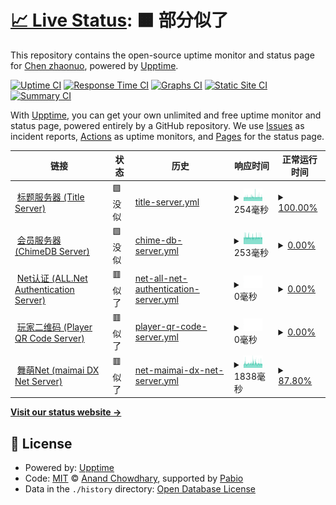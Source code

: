 # [📈 Live Status](https://mai-status.wahleak.tech): <!--live status--> **🟧 部分似了**

This repository contains the open-source uptime monitor and status page for [Chen zhaonuo](https://error063.work), powered by [Upptime](https://github.com/upptime/upptime).

[![Uptime CI](https://github.com/Error063/mai-status/workflows/Uptime%20CI/badge.svg)](https://github.com/Error063/mai-status/actions?query=workflow%3A%22Uptime+CI%22)
[![Response Time CI](https://github.com/Error063/mai-status/workflows/Response%20Time%20CI/badge.svg)](https://github.com/Error063/mai-status/actions?query=workflow%3A%22Response+Time+CI%22)
[![Graphs CI](https://github.com/Error063/mai-status/workflows/Graphs%20CI/badge.svg)](https://github.com/Error063/mai-status/actions?query=workflow%3A%22Graphs+CI%22)
[![Static Site CI](https://github.com/Error063/mai-status/workflows/Static%20Site%20CI/badge.svg)](https://github.com/Error063/mai-status/actions?query=workflow%3A%22Static+Site+CI%22)
[![Summary CI](https://github.com/Error063/mai-status/workflows/Summary%20CI/badge.svg)](https://github.com/Error063/mai-status/actions?query=workflow%3A%22Summary+CI%22)

With [Upptime](https://upptime.js.org), you can get your own unlimited and free uptime monitor and status page, powered entirely by a GitHub repository. We use [Issues](https://github.com/Error063/mai-status/issues) as incident reports, [Actions](https://github.com/Error063/mai-status/actions) as uptime monitors, and [Pages](https://mai-status.wahleak.tech) for the status page.

<!--start: status pages-->
<!-- This summary is generated by Upptime (https://github.com/upptime/upptime) -->
<!-- Do not edit this manually, your changes will be overwritten -->
<!-- prettier-ignore -->
| 链接 | 状态 | 历史 | 响应时间 | 正常运行时间 |
| --- | ------ | ------- | ------------- | ------ |
| <img alt="" src="https://icons.duckduckgo.com/ip3/null.ico" height="13"> [标题服务器 (Title Server)](maimai-gm.wahlap.com) | 🟩 没似 | [title-server.yml](https://github.com/Error063/mai-status/commits/HEAD/history/title-server.yml) | <details><summary><img alt="响应时间图像" src="./graphs/title-server/response-time-week.png" height="20"> 254毫秒</summary><br><a href="https://mai-status.wahleak.tech/history/title-server"><img alt="响应时间 254" src="https://img.shields.io/endpoint?url=https%3A%2F%2Fraw.githubusercontent.com%2FError063%2Fmai-status%2FHEAD%2Fapi%2Ftitle-server%2Fresponse-time.json"></a><br><a href="https://mai-status.wahleak.tech/history/title-server"><img alt="24 小时响应时间 255" src="https://img.shields.io/endpoint?url=https%3A%2F%2Fraw.githubusercontent.com%2FError063%2Fmai-status%2FHEAD%2Fapi%2Ftitle-server%2Fresponse-time-day.json"></a><br><a href="https://mai-status.wahleak.tech/history/title-server"><img alt="7 天正常运行时间 254" src="https://img.shields.io/endpoint?url=https%3A%2F%2Fraw.githubusercontent.com%2FError063%2Fmai-status%2FHEAD%2Fapi%2Ftitle-server%2Fresponse-time-week.json"></a><br><a href="https://mai-status.wahleak.tech/history/title-server"><img alt="30天的正常运行时间 255" src="https://img.shields.io/endpoint?url=https%3A%2F%2Fraw.githubusercontent.com%2FError063%2Fmai-status%2FHEAD%2Fapi%2Ftitle-server%2Fresponse-time-month.json"></a><br><a href="https://mai-status.wahleak.tech/history/title-server"><img alt="1年的正常运行时间 254" src="https://img.shields.io/endpoint?url=https%3A%2F%2Fraw.githubusercontent.com%2FError063%2Fmai-status%2FHEAD%2Fapi%2Ftitle-server%2Fresponse-time-year.json"></a></details> | <details><summary><a href="https://mai-status.wahleak.tech/history/title-server">100.00%</a></summary><a href="https://mai-status.wahleak.tech/history/title-server"><img alt="正常运行时间 99.39%" src="https://img.shields.io/endpoint?url=https%3A%2F%2Fraw.githubusercontent.com%2FError063%2Fmai-status%2FHEAD%2Fapi%2Ftitle-server%2Fuptime.json"></a><br><a href="https://mai-status.wahleak.tech/history/title-server"><img alt="24 小时正常运行时间 100.00%" src="https://img.shields.io/endpoint?url=https%3A%2F%2Fraw.githubusercontent.com%2FError063%2Fmai-status%2FHEAD%2Fapi%2Ftitle-server%2Fuptime-day.json"></a><br><a href="https://mai-status.wahleak.tech/history/title-server"><img alt="7 天正常运行时间 100.00%" src="https://img.shields.io/endpoint?url=https%3A%2F%2Fraw.githubusercontent.com%2FError063%2Fmai-status%2FHEAD%2Fapi%2Ftitle-server%2Fuptime-week.json"></a><br><a href="https://mai-status.wahleak.tech/history/title-server"><img alt="30天的正常运行时间 100.00%" src="https://img.shields.io/endpoint?url=https%3A%2F%2Fraw.githubusercontent.com%2FError063%2Fmai-status%2FHEAD%2Fapi%2Ftitle-server%2Fuptime-month.json"></a><br><a href="https://mai-status.wahleak.tech/history/title-server"><img alt="1年的正常运行时间 99.39%" src="https://img.shields.io/endpoint?url=https%3A%2F%2Fraw.githubusercontent.com%2FError063%2Fmai-status%2FHEAD%2Fapi%2Ftitle-server%2Fuptime-year.json"></a></details>
| <img alt="" src="https://icons.duckduckgo.com/ip3/null.ico" height="13"> [会员服务器 (ChimeDB Server)](at.sys-all.cn) | 🟩 没似 | [chime-db-server.yml](https://github.com/Error063/mai-status/commits/HEAD/history/chime-db-server.yml) | <details><summary><img alt="响应时间图像" src="./graphs/chime-db-server/response-time-week.png" height="20"> 253毫秒</summary><br><a href="https://mai-status.wahleak.tech/history/chime-db-server"><img alt="响应时间 256" src="https://img.shields.io/endpoint?url=https%3A%2F%2Fraw.githubusercontent.com%2FError063%2Fmai-status%2FHEAD%2Fapi%2Fchime-db-server%2Fresponse-time.json"></a><br><a href="https://mai-status.wahleak.tech/history/chime-db-server"><img alt="24 小时响应时间 254" src="https://img.shields.io/endpoint?url=https%3A%2F%2Fraw.githubusercontent.com%2FError063%2Fmai-status%2FHEAD%2Fapi%2Fchime-db-server%2Fresponse-time-day.json"></a><br><a href="https://mai-status.wahleak.tech/history/chime-db-server"><img alt="7 天正常运行时间 253" src="https://img.shields.io/endpoint?url=https%3A%2F%2Fraw.githubusercontent.com%2FError063%2Fmai-status%2FHEAD%2Fapi%2Fchime-db-server%2Fresponse-time-week.json"></a><br><a href="https://mai-status.wahleak.tech/history/chime-db-server"><img alt="30天的正常运行时间 259" src="https://img.shields.io/endpoint?url=https%3A%2F%2Fraw.githubusercontent.com%2FError063%2Fmai-status%2FHEAD%2Fapi%2Fchime-db-server%2Fresponse-time-month.json"></a><br><a href="https://mai-status.wahleak.tech/history/chime-db-server"><img alt="1年的正常运行时间 256" src="https://img.shields.io/endpoint?url=https%3A%2F%2Fraw.githubusercontent.com%2FError063%2Fmai-status%2FHEAD%2Fapi%2Fchime-db-server%2Fresponse-time-year.json"></a></details> | <details><summary><a href="https://mai-status.wahleak.tech/history/chime-db-server">0.00%</a></summary><a href="https://mai-status.wahleak.tech/history/chime-db-server"><img alt="正常运行时间 26.35%" src="https://img.shields.io/endpoint?url=https%3A%2F%2Fraw.githubusercontent.com%2FError063%2Fmai-status%2FHEAD%2Fapi%2Fchime-db-server%2Fuptime.json"></a><br><a href="https://mai-status.wahleak.tech/history/chime-db-server"><img alt="24 小时正常运行时间 0.00%" src="https://img.shields.io/endpoint?url=https%3A%2F%2Fraw.githubusercontent.com%2FError063%2Fmai-status%2FHEAD%2Fapi%2Fchime-db-server%2Fuptime-day.json"></a><br><a href="https://mai-status.wahleak.tech/history/chime-db-server"><img alt="7 天正常运行时间 0.00%" src="https://img.shields.io/endpoint?url=https%3A%2F%2Fraw.githubusercontent.com%2FError063%2Fmai-status%2FHEAD%2Fapi%2Fchime-db-server%2Fuptime-week.json"></a><br><a href="https://mai-status.wahleak.tech/history/chime-db-server"><img alt="30天的正常运行时间 0.00%" src="https://img.shields.io/endpoint?url=https%3A%2F%2Fraw.githubusercontent.com%2FError063%2Fmai-status%2FHEAD%2Fapi%2Fchime-db-server%2Fuptime-month.json"></a><br><a href="https://mai-status.wahleak.tech/history/chime-db-server"><img alt="1年的正常运行时间 26.35%" src="https://img.shields.io/endpoint?url=https%3A%2F%2Fraw.githubusercontent.com%2FError063%2Fmai-status%2FHEAD%2Fapi%2Fchime-db-server%2Fuptime-year.json"></a></details>
| <img alt="" src="https://icons.duckduckgo.com/ip3/null.ico" height="13"> [Net认证 (ALL.Net Authentication Server)](ai.sys-all.cn) | 🟥 似了 | [net-all-net-authentication-server.yml](https://github.com/Error063/mai-status/commits/HEAD/history/net-all-net-authentication-server.yml) | <details><summary><img alt="响应时间图像" src="./graphs/net-all-net-authentication-server/response-time-week.png" height="20"> 0毫秒</summary><br><a href="https://mai-status.wahleak.tech/history/net-all-net-authentication-server"><img alt="响应时间 243" src="https://img.shields.io/endpoint?url=https%3A%2F%2Fraw.githubusercontent.com%2FError063%2Fmai-status%2FHEAD%2Fapi%2Fnet-all-net-authentication-server%2Fresponse-time.json"></a><br><a href="https://mai-status.wahleak.tech/history/net-all-net-authentication-server"><img alt="24 小时响应时间 0" src="https://img.shields.io/endpoint?url=https%3A%2F%2Fraw.githubusercontent.com%2FError063%2Fmai-status%2FHEAD%2Fapi%2Fnet-all-net-authentication-server%2Fresponse-time-day.json"></a><br><a href="https://mai-status.wahleak.tech/history/net-all-net-authentication-server"><img alt="7 天正常运行时间 0" src="https://img.shields.io/endpoint?url=https%3A%2F%2Fraw.githubusercontent.com%2FError063%2Fmai-status%2FHEAD%2Fapi%2Fnet-all-net-authentication-server%2Fresponse-time-week.json"></a><br><a href="https://mai-status.wahleak.tech/history/net-all-net-authentication-server"><img alt="30天的正常运行时间 0" src="https://img.shields.io/endpoint?url=https%3A%2F%2Fraw.githubusercontent.com%2FError063%2Fmai-status%2FHEAD%2Fapi%2Fnet-all-net-authentication-server%2Fresponse-time-month.json"></a><br><a href="https://mai-status.wahleak.tech/history/net-all-net-authentication-server"><img alt="1年的正常运行时间 243" src="https://img.shields.io/endpoint?url=https%3A%2F%2Fraw.githubusercontent.com%2FError063%2Fmai-status%2FHEAD%2Fapi%2Fnet-all-net-authentication-server%2Fresponse-time-year.json"></a></details> | <details><summary><a href="https://mai-status.wahleak.tech/history/net-all-net-authentication-server">0.00%</a></summary><a href="https://mai-status.wahleak.tech/history/net-all-net-authentication-server"><img alt="正常运行时间 7.08%" src="https://img.shields.io/endpoint?url=https%3A%2F%2Fraw.githubusercontent.com%2FError063%2Fmai-status%2FHEAD%2Fapi%2Fnet-all-net-authentication-server%2Fuptime.json"></a><br><a href="https://mai-status.wahleak.tech/history/net-all-net-authentication-server"><img alt="24 小时正常运行时间 0.00%" src="https://img.shields.io/endpoint?url=https%3A%2F%2Fraw.githubusercontent.com%2FError063%2Fmai-status%2FHEAD%2Fapi%2Fnet-all-net-authentication-server%2Fuptime-day.json"></a><br><a href="https://mai-status.wahleak.tech/history/net-all-net-authentication-server"><img alt="7 天正常运行时间 0.00%" src="https://img.shields.io/endpoint?url=https%3A%2F%2Fraw.githubusercontent.com%2FError063%2Fmai-status%2FHEAD%2Fapi%2Fnet-all-net-authentication-server%2Fuptime-week.json"></a><br><a href="https://mai-status.wahleak.tech/history/net-all-net-authentication-server"><img alt="30天的正常运行时间 0.00%" src="https://img.shields.io/endpoint?url=https%3A%2F%2Fraw.githubusercontent.com%2FError063%2Fmai-status%2FHEAD%2Fapi%2Fnet-all-net-authentication-server%2Fuptime-month.json"></a><br><a href="https://mai-status.wahleak.tech/history/net-all-net-authentication-server"><img alt="1年的正常运行时间 7.08%" src="https://img.shields.io/endpoint?url=https%3A%2F%2Fraw.githubusercontent.com%2FError063%2Fmai-status%2FHEAD%2Fapi%2Fnet-all-net-authentication-server%2Fuptime-year.json"></a></details>
| <img alt="" src="https://icons.duckduckgo.com/ip3/null.ico" height="13"> [玩家二维码 (Player QR Code Server)](wq.sys-all.cn) | 🟥 似了 | [player-qr-code-server.yml](https://github.com/Error063/mai-status/commits/HEAD/history/player-qr-code-server.yml) | <details><summary><img alt="响应时间图像" src="./graphs/player-qr-code-server/response-time-week.png" height="20"> 0毫秒</summary><br><a href="https://mai-status.wahleak.tech/history/player-qr-code-server"><img alt="响应时间 236" src="https://img.shields.io/endpoint?url=https%3A%2F%2Fraw.githubusercontent.com%2FError063%2Fmai-status%2FHEAD%2Fapi%2Fplayer-qr-code-server%2Fresponse-time.json"></a><br><a href="https://mai-status.wahleak.tech/history/player-qr-code-server"><img alt="24 小时响应时间 0" src="https://img.shields.io/endpoint?url=https%3A%2F%2Fraw.githubusercontent.com%2FError063%2Fmai-status%2FHEAD%2Fapi%2Fplayer-qr-code-server%2Fresponse-time-day.json"></a><br><a href="https://mai-status.wahleak.tech/history/player-qr-code-server"><img alt="7 天正常运行时间 0" src="https://img.shields.io/endpoint?url=https%3A%2F%2Fraw.githubusercontent.com%2FError063%2Fmai-status%2FHEAD%2Fapi%2Fplayer-qr-code-server%2Fresponse-time-week.json"></a><br><a href="https://mai-status.wahleak.tech/history/player-qr-code-server"><img alt="30天的正常运行时间 0" src="https://img.shields.io/endpoint?url=https%3A%2F%2Fraw.githubusercontent.com%2FError063%2Fmai-status%2FHEAD%2Fapi%2Fplayer-qr-code-server%2Fresponse-time-month.json"></a><br><a href="https://mai-status.wahleak.tech/history/player-qr-code-server"><img alt="1年的正常运行时间 236" src="https://img.shields.io/endpoint?url=https%3A%2F%2Fraw.githubusercontent.com%2FError063%2Fmai-status%2FHEAD%2Fapi%2Fplayer-qr-code-server%2Fresponse-time-year.json"></a></details> | <details><summary><a href="https://mai-status.wahleak.tech/history/player-qr-code-server">0.00%</a></summary><a href="https://mai-status.wahleak.tech/history/player-qr-code-server"><img alt="正常运行时间 7.08%" src="https://img.shields.io/endpoint?url=https%3A%2F%2Fraw.githubusercontent.com%2FError063%2Fmai-status%2FHEAD%2Fapi%2Fplayer-qr-code-server%2Fuptime.json"></a><br><a href="https://mai-status.wahleak.tech/history/player-qr-code-server"><img alt="24 小时正常运行时间 0.00%" src="https://img.shields.io/endpoint?url=https%3A%2F%2Fraw.githubusercontent.com%2FError063%2Fmai-status%2FHEAD%2Fapi%2Fplayer-qr-code-server%2Fuptime-day.json"></a><br><a href="https://mai-status.wahleak.tech/history/player-qr-code-server"><img alt="7 天正常运行时间 0.00%" src="https://img.shields.io/endpoint?url=https%3A%2F%2Fraw.githubusercontent.com%2FError063%2Fmai-status%2FHEAD%2Fapi%2Fplayer-qr-code-server%2Fuptime-week.json"></a><br><a href="https://mai-status.wahleak.tech/history/player-qr-code-server"><img alt="30天的正常运行时间 0.00%" src="https://img.shields.io/endpoint?url=https%3A%2F%2Fraw.githubusercontent.com%2FError063%2Fmai-status%2FHEAD%2Fapi%2Fplayer-qr-code-server%2Fuptime-month.json"></a><br><a href="https://mai-status.wahleak.tech/history/player-qr-code-server"><img alt="1年的正常运行时间 7.08%" src="https://img.shields.io/endpoint?url=https%3A%2F%2Fraw.githubusercontent.com%2FError063%2Fmai-status%2FHEAD%2Fapi%2Fplayer-qr-code-server%2Fuptime-year.json"></a></details>
| <img alt="" src="https://icons.duckduckgo.com/ip3/maimai.wahlap.com.ico" height="13"> [舞萌Net (maimai DX Net Server)](https://maimai.wahlap.com) | 🟥 似了 | [net-maimai-dx-net-server.yml](https://github.com/Error063/mai-status/commits/HEAD/history/net-maimai-dx-net-server.yml) | <details><summary><img alt="响应时间图像" src="./graphs/net-maimai-dx-net-server/response-time-week.png" height="20"> 1838毫秒</summary><br><a href="https://mai-status.wahleak.tech/history/net-maimai-dx-net-server"><img alt="响应时间 1838" src="https://img.shields.io/endpoint?url=https%3A%2F%2Fraw.githubusercontent.com%2FError063%2Fmai-status%2FHEAD%2Fapi%2Fnet-maimai-dx-net-server%2Fresponse-time.json"></a><br><a href="https://mai-status.wahleak.tech/history/net-maimai-dx-net-server"><img alt="24 小时响应时间 1733" src="https://img.shields.io/endpoint?url=https%3A%2F%2Fraw.githubusercontent.com%2FError063%2Fmai-status%2FHEAD%2Fapi%2Fnet-maimai-dx-net-server%2Fresponse-time-day.json"></a><br><a href="https://mai-status.wahleak.tech/history/net-maimai-dx-net-server"><img alt="7 天正常运行时间 1838" src="https://img.shields.io/endpoint?url=https%3A%2F%2Fraw.githubusercontent.com%2FError063%2Fmai-status%2FHEAD%2Fapi%2Fnet-maimai-dx-net-server%2Fresponse-time-week.json"></a><br><a href="https://mai-status.wahleak.tech/history/net-maimai-dx-net-server"><img alt="30天的正常运行时间 1791" src="https://img.shields.io/endpoint?url=https%3A%2F%2Fraw.githubusercontent.com%2FError063%2Fmai-status%2FHEAD%2Fapi%2Fnet-maimai-dx-net-server%2Fresponse-time-month.json"></a><br><a href="https://mai-status.wahleak.tech/history/net-maimai-dx-net-server"><img alt="1年的正常运行时间 1838" src="https://img.shields.io/endpoint?url=https%3A%2F%2Fraw.githubusercontent.com%2FError063%2Fmai-status%2FHEAD%2Fapi%2Fnet-maimai-dx-net-server%2Fresponse-time-year.json"></a></details> | <details><summary><a href="https://mai-status.wahleak.tech/history/net-maimai-dx-net-server">87.80%</a></summary><a href="https://mai-status.wahleak.tech/history/net-maimai-dx-net-server"><img alt="正常运行时间 87.26%" src="https://img.shields.io/endpoint?url=https%3A%2F%2Fraw.githubusercontent.com%2FError063%2Fmai-status%2FHEAD%2Fapi%2Fnet-maimai-dx-net-server%2Fuptime.json"></a><br><a href="https://mai-status.wahleak.tech/history/net-maimai-dx-net-server"><img alt="24 小时正常运行时间 88.30%" src="https://img.shields.io/endpoint?url=https%3A%2F%2Fraw.githubusercontent.com%2FError063%2Fmai-status%2FHEAD%2Fapi%2Fnet-maimai-dx-net-server%2Fuptime-day.json"></a><br><a href="https://mai-status.wahleak.tech/history/net-maimai-dx-net-server"><img alt="7 天正常运行时间 87.80%" src="https://img.shields.io/endpoint?url=https%3A%2F%2Fraw.githubusercontent.com%2FError063%2Fmai-status%2FHEAD%2Fapi%2Fnet-maimai-dx-net-server%2Fuptime-week.json"></a><br><a href="https://mai-status.wahleak.tech/history/net-maimai-dx-net-server"><img alt="30天的正常运行时间 87.74%" src="https://img.shields.io/endpoint?url=https%3A%2F%2Fraw.githubusercontent.com%2FError063%2Fmai-status%2FHEAD%2Fapi%2Fnet-maimai-dx-net-server%2Fuptime-month.json"></a><br><a href="https://mai-status.wahleak.tech/history/net-maimai-dx-net-server"><img alt="1年的正常运行时间 87.26%" src="https://img.shields.io/endpoint?url=https%3A%2F%2Fraw.githubusercontent.com%2FError063%2Fmai-status%2FHEAD%2Fapi%2Fnet-maimai-dx-net-server%2Fuptime-year.json"></a></details>

<!--end: status pages-->

[**Visit our status website →**](https://mai-status.wahleak.tech)

## 📄 License

- Powered by: [Upptime](https://github.com/upptime/upptime)
- Code: [MIT](./LICENSE) © [Anand Chowdhary](https://anandchowdhary.com), supported by [Pabio](https://pabio.com)
- Data in the `./history` directory: [Open Database License](https://opendatacommons.org/licenses/odbl/1-0/)
